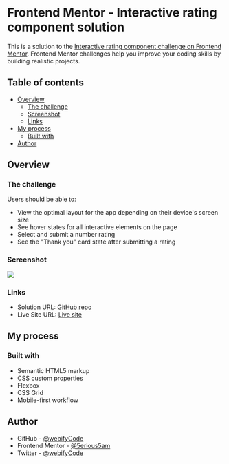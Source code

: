 # Frontend Mentor - Interactive rating component solution

This is a solution to the [Interactive rating component challenge on Frontend Mentor](https://www.frontendmentor.io/challenges/interactive-rating-component-koxpeBUmI). Frontend Mentor challenges help you improve your coding skills by building realistic projects. 

## Table of contents

- [Overview](#overview)
  - [The challenge](#the-challenge)
  - [Screenshot](#screenshot)
  - [Links](#links)
- [My process](#my-process)
  - [Built with](#built-with)
- [Author](#author)


## Overview

### The challenge

Users should be able to:

- View the optimal layout for the app depending on their device's screen size
- See hover states for all interactive elements on the page
- Select and submit a number rating
- See the "Thank you" card state after submitting a rating

### Screenshot

![](./screenshot.jpg)


### Links

- Solution URL: [GitHub repo](https://github.com/webifyCode/myrating)
- Live Site URL: [Live site](https://webifyCode.github.io/myrating)

## My process

### Built with

- Semantic HTML5 markup
- CSS custom properties
- Flexbox
- CSS Grid
- Mobile-first workflow


## Author

- GitHub - [@webifyCode](https://github.com/webifyCode)
- Frontend Mentor - [@5erious5am](https://www.frontendmentor.io/profile/5erious5am)
- Twitter - [@webifyCode](https://www.twitter.com/webifyCode)

